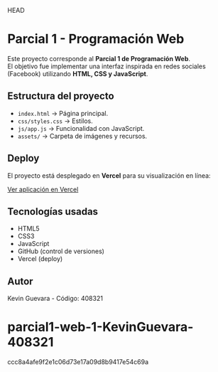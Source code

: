 HEAD
# Parcial 1 - Programación Web

Este proyecto corresponde al **Parcial 1 de Programación Web**.  
El objetivo fue implementar una interfaz inspirada en redes sociales (Facebook) utilizando **HTML, CSS y JavaScript**.


## Estructura del proyecto
- `index.html` → Página principal.  
- `css/styles.css` → Estilos.  
- `js/app.js` → Funcionalidad con JavaScript.  
- `assets/` → Carpeta de imágenes y recursos.  



##  Deploy
El proyecto está desplegado en **Vercel** para su visualización en línea:  

 [Ver aplicación en Vercel](https://parcial1-web-1-kevin-guevara-408321.vercel.app/)



## Tecnologías usadas
- HTML5  
- CSS3  
- JavaScript  
- GitHub (control de versiones)  
- Vercel (deploy)


##  Autor
Kevin Guevara - Código: 408321

# parcial1-web-1-KevinGuevara-408321
ccc8a4afe9f2e1c06d73e17a09d8b9417e54c69a
